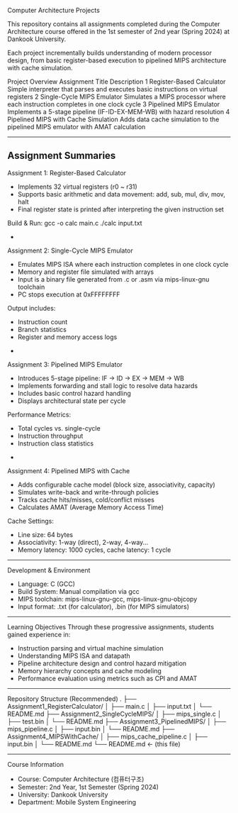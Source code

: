 Computer Architecture Projects


This repository contains all assignments completed during the Computer Architecture course offered in the 1st semester of 2nd year (Spring 2024) at Dankook University.

Each project incrementally builds understanding of modern processor design, from basic register-based execution to pipelined MIPS architecture with cache simulation.


Project Overview
  Assignment	Title	Description
  1	Register-Based Calculator	Simple interpreter that parses and executes basic instructions on virtual registers
  2	Single-Cycle MIPS Emulator	Simulates a MIPS processor where each instruction completes in one clock cycle
  3	Pipelined MIPS Emulator	Implements a 5-stage pipeline (IF-ID-EX-MEM-WB) with hazard resolution
  4	Pipelined MIPS with Cache Simulation	Adds data cache simulation to the pipelined MIPS emulator with AMAT calculation

---

Assignment Summaries
-

Assignment 1: Register-Based Calculator
*  Implements 32 virtual registers (r0 ~ r31)
*  Supports basic arithmetic and data movement: add, sub, mul, div, mov, halt
*  Final register state is printed after interpreting the given instruction set


Build & Run:
  gcc -o calc main.c
  ./calc input.txt

-

Assignment 2: Single-Cycle MIPS Emulator
* Emulates MIPS ISA where each instruction completes in one clock cycle
* Memory and register file simulated with arrays
* Input is a binary file generated from .c or .asm via mips-linux-gnu toolchain
* PC stops execution at 0xFFFFFFFF

Output includes:
* Instruction count
* Branch statistics
* Register and memory access logs

-

Assignment 3: Pipelined MIPS Emulator
* Introduces 5-stage pipeline: IF → ID → EX → MEM → WB
* Implements forwarding and stall logic to resolve data hazards
* Includes basic control hazard handling
* Displays architectural state per cycle

Performance Metrics:
* Total cycles vs. single-cycle
* Instruction throughput
* Instruction class statistics

-

Assignment 4: Pipelined MIPS with Cache
* Adds configurable cache model (block size, associativity, capacity)
* Simulates write-back and write-through policies
* Tracks cache hits/misses, cold/conflict misses
* Calculates AMAT (Average Memory Access Time)

Cache Settings:
* Line size: 64 bytes
* Associativity: 1-way (direct), 2-way, 4-way...
* Memory latency: 1000 cycles, cache latency: 1 cycle

---

Development & Environment
* Language: C (GCC)
* Build System: Manual compilation via gcc
* MIPS toolchain: mips-linux-gnu-gcc, mips-linux-gnu-objcopy
* Input format: .txt (for calculator), .bin (for MIPS simulators)

---
Learning Objectives
Through these progressive assignments, students gained experience in:

* Instruction parsing and virtual machine simulation
* Understanding MIPS ISA and datapath
* Pipeline architecture design and control hazard mitigation
* Memory hierarchy concepts and cache modeling
* Performance evaluation using metrics such as CPI and AMAT

---

Repository Structure (Recommended)
.
├── Assignment1_RegisterCalculator/
│   ├── main.c
│   ├── input.txt
│   └── README.md
├── Assignment2_SingleCycleMIPS/
│   ├── mips_single.c
│   ├── test.bin
│   └── README.md
├── Assignment3_PipelinedMIPS/
│   ├── mips_pipeline.c
│   ├── input.bin
│   └── README.md
├── Assignment4_MIPSWithCache/
│   ├── mips_cache_pipeline.c
│   ├── input.bin
│   └── README.md
└── README.md   ← (this file)

---

Course Information
* Course: Computer Architecture (컴퓨터구조)
* Semester: 2nd Year, 1st Semester (Spring 2024)
* University: Dankook University
* Department: Mobile System Engineering
